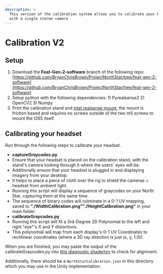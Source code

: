 ```yaml
---
description: >-
  This version of the calibration system allows you to calibrate your headset
  with a single stereo camera
---
```


# Calibration V2

## Setup

1. Download the **Feat-Gen-2-software** branch of the following repo: [https://github.com/BryanChrisBrown/ProjectNorthStar/tree/feat-gen-2-software](https://github.com/BryanChrisBrown/ProjectNorthStar/tree/feat-gen-2-software)
2. Setup python with the following dependencies:  1\) Pyrealsense2 2\) OpenCV2 3\) Numpy
3. Print the calibration stand and [intel realsense mount](https://drive.google.com/file/d/1emnKXaevUyY_jEExWeCeesK_AUDbetcu/view?usp=sharing), the mount is friction based and requires no screws outside of the two m5 screws to mount the t265 itself.

## Calibrating your headset

Run through the following steps to calibrate your headset. 

* **captureGraycodes.py**
* Ensure that your headset is placed on the calibration stand, with the stand's camera looking through it where the users' eyes will be.
* Additionally ensure that your headset is plugged in and displaying imagery from your desktop.
* It helps to place a piece of cloth over the rig to shield the cameras + headset from ambient light.
* Running this script will display a sequence of graycodes on your North Star, capturing them at the same time.
* The sequence of binary codes will culminate in a 0-1 UV mapping, saved to **"./WidthCalibration.png""./HeightCalibration.png"** in your main folder.
* **calibrateGraycodes.py**
* Running this script will fit a 3rd-Degree 2D Polynomial to the left and right "eye"'s X and Y distortions.
* This polynomial will map from each display's 0-1 UV Coordinates to rectilinear coordinates \(where a 3D ray direction is just \(x, y, 1.0\)\).

When you are finished, you may paste the output of the calibrateGraycodes.py into [this diagnostic shadertoy](https://www.shadertoy.com/view/wsscD4) to check for alignment.

Additionally, there should be a `NorthStarCalibration.json` in this directory which you may use in the Unity implementation.



